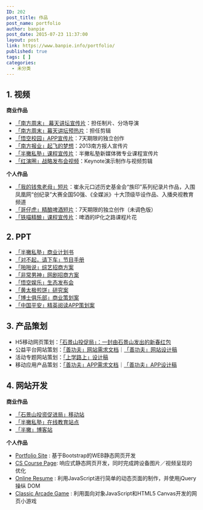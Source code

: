```yaml
---
ID: 202
post_title: 作品
post_name: portfolio
author: banpie
post_date: 2015-07-23 11:37:00
layout: post
link: https://www.banpie.info/portfolio/
published: true
tags: [ ]
categories:
  - 未分类
---
```

## 1\. 视频

**商业作品**

*   [「南方周末」 幕天讲坛宣传片][1]：担任制片、分场导演
*   [「南方周末」幕天讲坛预热片][2]：担任剪辑
*   [「悟空校园」APP宣传片][3]：7天期限的独立创作
*   [「南方报业」起飞的梦想][4]：2013南方报人宣传片
*   [「半撇私塾」课程宣传片][5]：半撇私塾新媒体微专业课程宣传片
*   [「红演圈」战略发布会视频][6]：Keynote演示制作与视频剪辑

**个人作品**

*   [「我的钱鬼老母」短片][7]：崔永元口述历史基金会“族印”系列纪录片作品，入围凤凰网“创纪录”大赛全国50强、《全媒派》十大顶级毕设作品、入播央视教育频道
*   [「哥仔虎」精酿啤酒短片][8]：7天期限的独立创作（未调色版）
*   [「铁喵精酿」课程宣传片][9]：啤酒的IP化之路课程片花

## 2\. PPT

*   [「半撇私塾」商业计划书][10]
*   [「对不起，请下车」节目手册][11]
*   [「啪啪说」综艺招商方案][12]
*   [「非常男神」网剧招商方案][13]
*   [「悟空娱乐」生态发布会][14]
*   [「黄太极煎饼」研究案][15]
*   [「博士俱乐部」商业策划案][16]
*   [「中国平安」精英阅读APP策划案][17]

## 3\. 产品策划

*   H5移动网页策划：[「石景山投促局」：一封由石景山发出的新春红包][18]
*   公益平台网站策划：[「善功夫」网站需求文档][19]｜[「善功夫」网站设计稿][20]
*   活动专题网站策划：[「上学路上」设计稿][21]
*   移动应用产品策划：[「善功夫」APP需求文档][22]｜[「善功夫」APP设计稿][23]

## 4\. 网站开发

**商业作品**

*   [「石景山投资促进局」移动站][24]
*   [「半撇私塾」在线教育站点][25]
*   [「半撇」博客站][26]

**个人作品**

*   [Portfolio Site][27] : 基于Bootstrap的WEB静态网页开发
*   [CS Course Page][28]: 响应式静态网页开发，同时完成跨设备图片／视频呈现的优化
*   [Online Resume][29] : 利用JavaScript进行简单的动态页面的制作，并使用jQuery 操纵 DOM
*   [Classic Arcade Game][30] : 利用面向对象JavaScript和HTML5 Canvas开发的网页小游戏

 [1]: http://t.cn/R7WoHCv
 [2]: http://t.cn/RvbdLCc
 [3]: http://v.youku.com/v_show/id_XMTQ0MTg5MzMyOA==.html?from=y1.7-2
 [4]: http://cdn.banpie.info/nfbr/PART4%20%E5%AE%A3%E4%BC%A0%E7%89%87.mp4
 [5]: https://v.qq.com/x/page/i05157imm5p.html
 [6]: http://v.youku.com/v_show/id_XMTQ0MTkyMDgxNg==.html
 [7]: http://t.cn/RLik0VY
 [8]: http://v.qq.com/x/page/z0170ude598.html
 [9]: http://v.qq.com/x/page/r030878bs62.html
 [10]: http://blog.bpteach.com/portfolio
 [11]: http://7xs680.com1.z0.glb.clouddn.com/%E3%80%8A%E5%AF%B9%E4%B8%8D%E8%B5%B7%EF%BC%8C%E8%AF%B7%E4%B8%8B%E8%BD%A6%E3%80%8B%E8%8A%82%E7%9B%AE%E7%AD%96%E5%88%92%E4%B9%A6.pdf
 [12]: http://7xs680.com1.z0.glb.clouddn.com/%E5%95%AA%E5%95%AA%E8%AF%B4%E6%8B%9B%E5%95%86%E9%80%9A%E6%A1%88_%E5%90%88%E4%BD%9C%E6%96%B9.pdf
 [13]: http://7arnhx.com1.z0.glb.clouddn.com/por%E9%9D%9E%E5%B8%B8%E7%94%B7%E7%A5%9E%E6%8B%9B%E5%95%86%E6%96%B9%E6%A1%88_160202.pdf
 [14]: http://7arnhx.com1.z0.glb.clouddn.com/por%E9%9D%92%E6%98%A5%E4%B9%8B%E4%B8%8A%EF%BC%8C%E5%A8%B1%E4%B9%90%E8%87%B3%E4%B8%8A_051225_%E7%B2%BE%E7%AE%80.pdf
 [15]: http://7arnhx.com1.z0.glb.clouddn.com/por%E9%BB%84%E5%A4%AA%E6%9E%81%E6%A1%88%E4%BE%8B%E7%A0%94%E7%A9%B6_150330.pdf
 [16]: http://7arnhx.com1.z0.glb.clouddn.com/por%E5%8D%9A%E5%A3%AB%E7%A4%BE%E7%BE%A4%E7%AD%96%E5%88%92%E4%B9%A6_20131011_wcb.pdf
 [17]: http://7arnhx.com1.z0.glb.clouddn.com/por%E7%B2%BE%E8%8B%B1%E7%A7%BB%E5%8A%A8%E9%98%85%E8%AF%BB%E4%BA%A7%E5%93%81%E6%96%B9%E6%A1%88_20130929_wcb.pdf
 [18]: http://5e6196b0ccf8.ih5.cn/idea/hCXw3Ur
 [19]: http://www.xmind.net/m/88V4
 [20]: https://www.behance.net/gallery/28141627/SKF_WEB
 [21]: https://www.behance.net/gallery/28142299/SKF_Speical
 [22]: http://banpie.farbox.com/PRD-of-shankungfu
 [23]: https://www.behance.net/gallery/28140621/SKF_APP
 [24]: http://devmidai.github.io/bjsjstcj/
 [25]: www.bpteach.com
 [26]: blog.bpteach.com
 [27]: http://devmidai.github.io/FEND-Nanodegree-portfolio/
 [28]: http://devmidai.github.io/cs-course-page
 [29]: http://devmidai.github.io/FEND-Nanodegree-resume
 [30]: http://devmidai.github.io/FEND-Nanodegree-arcade-game-master